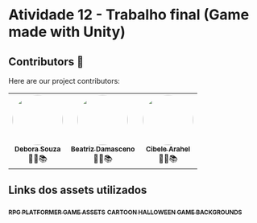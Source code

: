 # Atividade 12 - Trabalho final (Game made with Unity)

## Contributors 🤝
Here are our project contributors:

<table>
    <tr>
        <td style="text-align: center;"><a href="https://github.com/Debby-Barros"><img style="border-radius: 50%;" src="https://github.com/Debby-Barros.png" width="100px;" alt=""/><br /><sub><b>Debora Souza</b></sub></a><br /><a>👨‍🎓📚</a></td>
        <td style="text-align: center;"><a href="https://github.com/beatrizdamascenof"><img style="border-radius: 50%;" src="https://github.com/beatrizdamascenof.png" width="100px;" alt=""/><br /><sub><b>Beatriz Damasceno</b></sub></a><br /><a>👨‍🎓📚</a></td>
        <td style="text-align: center;"><a href="https://github.com/cibelearahel"><img style="border-radius: 50%;" src="https://github.com/cibelearahel.png" width="100px;" alt=""/><br /><sub><b>Cibele Arahel</b></sub></a><br /><a>👨‍🎓📚</a></td>
    </tr>
</table>


## Links dos assets utilizados
<td style="text-align: center;"><a href="https://craftpix.net/product/rpg-platformer-game-assets/?num=2&count=40&sq=dark&pos=9"><img style="border-radius: 50%;"/><sub><b>RPG PLATFORMER GAME ASSETS</b></sub></a>

<td style="text-align: center;"><a href="https://craftpix.net/product/cartoon-halloween-game-backgrounds/?num=1&count=49&sq=dark%20forest&pos=1"><img style="border-radius: 50%;"/><sub><b>CARTOON HALLOWEEN GAME BACKGROUNDS</b></sub></a>

